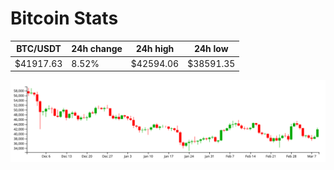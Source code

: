 # Bitcoin Stats

BTC/USDT|24h change|24h high|24h low|
|---|---|---|---|
|$41917.63|8.52%|$42594.06|$38591.35|

<img src="./chart.svg">
